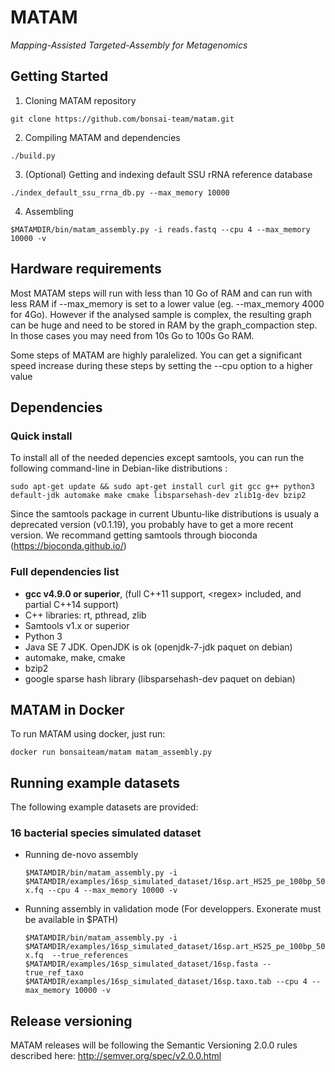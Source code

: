 # MATAM

*Mapping-Assisted Targeted-Assembly for Metagenomics* 

## Getting Started

1. Cloning MATAM repository

  `git clone https://github.com/bonsai-team/matam.git`

2. Compiling MATAM and dependencies

  `./build.py`

3. (Optional) Getting and indexing default SSU rRNA reference database

  `./index_default_ssu_rrna_db.py --max_memory 10000`

4. Assembling

  `$MATAMDIR/bin/matam_assembly.py -i reads.fastq --cpu 4 --max_memory 10000 -v`

## Hardware requirements

Most MATAM steps will run with less than 10 Go of RAM and can run with less RAM if --max\_memory is set to a lower value (eg. --max\_memory 4000 for 4Go). However if the analysed sample is complex, the resulting graph can be huge and need to be stored in RAM by the graph_compaction step. In those cases you may need from 10s Go to 100s Go RAM.

Some steps of MATAM are highly paralelized. You can get a significant speed increase during these steps by setting the --cpu option to a higher value

## Dependencies

### Quick install

To install all of the needed depencies except samtools, you can run the following command-line in Debian-like distributions :

  `sudo apt-get update && sudo apt-get install curl git gcc g++ python3 default-jdk automake make cmake libsparsehash-dev zlib1g-dev bzip2`
  
Since the samtools package in current Ubuntu-like distributions is usualy a deprecated version (v0.1.19), you probably have to get a more recent version. We recommand getting samtools through bioconda (https://bioconda.github.io/)

### Full dependencies list

* **gcc v4.9.0 or superior**, (full C++11 support, \<regex\> included, and partial C++14 support)
* C++ libraries: rt, pthread, zlib
* Samtools v1.x or superior
* Python 3
* Java SE 7 JDK. OpenJDK is ok (openjdk-7-jdk paquet on debian)
* automake, make, cmake
* bzip2
* google sparse hash library (libsparsehash-dev paquet on debian)

## MATAM in Docker

To run MATAM using docker, just run:

`docker run bonsaiteam/matam matam_assembly.py`

## Running example datasets

The following example datasets are provided:

### 16 bacterial species simulated dataset

* Running de-novo assembly

  `$MATAMDIR/bin/matam_assembly.py -i $MATAMDIR/examples/16sp_simulated_dataset/16sp.art_HS25_pe_100bp_50x.fq --cpu 4 --max_memory 10000 -v`
  
* Running assembly in validation mode (For developpers. Exonerate must be available in $PATH)

  `$MATAMDIR/bin/matam_assembly.py -i $MATAMDIR/examples/16sp_simulated_dataset/16sp.art_HS25_pe_100bp_50x.fq  --true_references $MATAMDIR/examples/16sp_simulated_dataset/16sp.fasta --true_ref_taxo $MATAMDIR/examples/16sp_simulated_dataset/16sp.taxo.tab --cpu 4 --max_memory 10000 -v`

## Release versioning

MATAM releases will be following the Semantic Versioning 2.0.0 rules described here: http://semver.org/spec/v2.0.0.html
